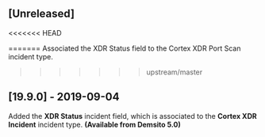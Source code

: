 ## [Unreleased]
<<<<<<< HEAD

=======
Associated the XDR Status field to the Cortex XDR Port Scan incident type.
>>>>>>> upstream/master

## [19.9.0] - 2019-09-04
Added the **XDR Status** incident field, which is associated to the **Cortex XDR Incident** incident type. **(Available from Demsito 5.0)**
